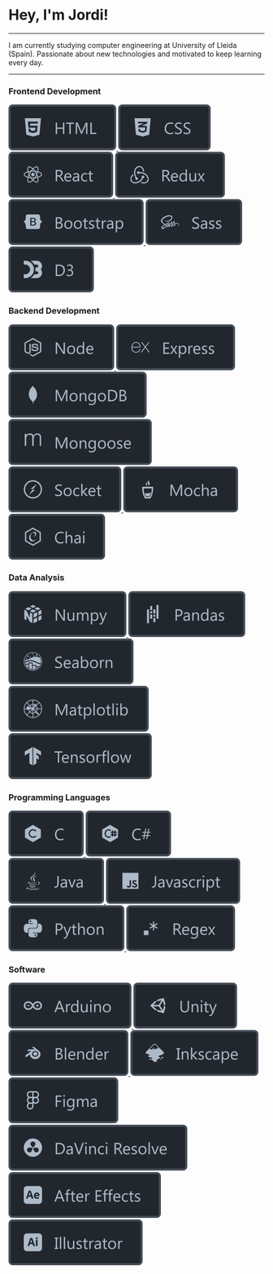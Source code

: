 # Hey, I'm Jordi!

---

I am currently studying computer engineering at University of Lleida (Spain). Passionate about new technologies and motivated to keep learning every day.

---

### Frontend Development

<a href="https://html.com/" target="_blank"> 
<img src="./icons/html.svg" alt="html" /> 
</a>
<a href="https://developer.mozilla.org/es/docs/Web/CSS" target="_blank"> 
<img src="./icons/css.svg" alt="css" /> 
</a>
<a href="https://es.reactjs.org/" target="_blank"> 
<img src="./icons/react.svg" alt="react" /> 
</a>
<a href="https://es.redux.js.org/" target="_blank"> 
<img src="./icons/redux.svg" alt="redux" /> 
</a>
<a href="https://getbootstrap.com/" target="_blank"> 
<img src="./icons/bootstrap.svg" alt="bootstrap" /> 
</a>
<a href="https://sass-lang.com/" target="_blank"> 
<img src="./icons/sass.svg" alt="sass" /> 
</a>
<a href="https://d3js.org/" target="_blank"> 
<img src="./icons/d3.svg" alt="d3" /> 
</a>

### Backend Development

<a href="https://nodejs.org/es/" target="_blank"> 
<img src="./icons/node.svg" alt="node" /> 
</a>
<a href="http://expressjs.com/" target="_blank"> 
<img src="./icons/express.svg" alt="express" /> 
</a>
<a href="https://www.mongodb.com/es" target="_blank"> 
<img src="./icons/mongodb.svg" alt="mongodb" /> 
</a>
<a href="https://mongoosejs.com/" target="_blank"> 
<img src="./icons/mongoose.svg" alt="mongoose" /> 
</a>
<a href="https://socket.io/" target="_blank"> 
<img src="./icons/socket.svg" alt="socket" /> 
</a>
<a href="https://mochajs.org/" target="_blank"> 
<img src="./icons/mocha.svg" alt="mocha" /> 
</a>
<a href="https://www.chaijs.com/" target="_blank"> 
<img src="./icons/chai.svg" alt="chai" /> 
</a>

### Data Analysis

<a href="https://numpy.org/" target="_blank"> 
<img src="./icons/numpy.svg" alt="numpy" /> 
</a>
<a href="https://pandas.pydata.org/" target="_blank"> 
<img src="./icons/pandas.svg" alt="pandas" /> 
</a>
<a href="http://seaborn.pydata.org/" target="_blank"> 
<img src="./icons/seaborn.svg" alt="seaborn" /> 
</a>
<a href="https://matplotlib.org/" target="_blank"> 
<img src="./icons/matplotlib.svg" alt="matplotlib" /> 
</a>
<a href="https://www.tensorflow.org/" target="_blank"> 
<img src="./icons/tensorflow.svg" alt="tensorflow" /> 
</a>

### Programming Languages

<a href="https://docs.microsoft.com/en-us/cpp/c-language/?view=msvc-160" target="_blank"> 
<img src="./icons/c.svg" alt="c" /> 
</a>
<a href="https://docs.microsoft.com/en-us/dotnet/csharp/" target="_blank"> 
<img src="./icons/c_sharp.svg" alt="c#" /> 
</a>
<a href="https://www.java.com/es/" target="_blank"> 
<img src="./icons/java.svg" alt="java" /> 
</a>
<a href="https://developer.mozilla.org/es/docs/Web/JavaScript" target="_blank"> 
<img src="./icons/js.svg" alt="js" /> 
</a>
<a href="https://www.python.org/" target="_blank"> 
<img src="./icons/python.svg" alt="python" /> 
</a>
<a href="https://docs.microsoft.com/en-us/dotnet/standard/base-types/regular-expression-language-quick-reference" target="_blank"> 
<img src="./icons/regex.svg" alt="regex" /> 
</a>

### Software

<a href="https://www.arduino.cc/" target="_blank"> 
<img src="./icons/arduino.svg" alt="arduino" /> 
</a>
<a href="https://unity.com/es" target="_blank"> 
<img src="./icons/unity.svg" alt="unity" /> 
</a>
<a href="https://www.blender.org/" target="_blank"> 
<img src="./icons/blender.svg" alt="blender" /> 
</a>
<a href="https://inkscape.org/es/" target="_blank"> 
<img src="./icons/inkscape.svg" alt="inkscape" /> 
</a>
<a href="https://www.figma.com/" target="_blank"> 
<img src="./icons/figma.svg" alt="figma" /> 
</a>
<a href="https://www.blackmagicdesign.com/es/products/davinciresolve/" target="_blank"> 
<img src="./icons/davinci_resolve.svg" alt="davinci_resolve" /> 
</a>
<a href="https://www.adobe.com/es/products/aftereffects.html" target="_blank"> 
<img src="./icons/after_effects.svg" alt="after_effects" /> 
</a>
<a href="https://www.adobe.com/la/products/illustrator.html" target="_blank"> 
<img src="./icons/illustrator.svg" alt="illustrator" /> 
</a>

